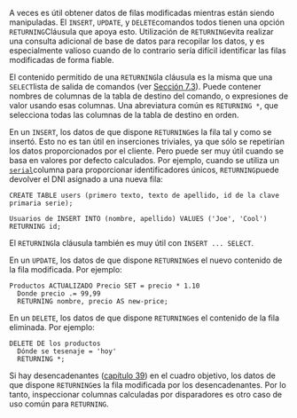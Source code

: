 A veces es útil obtener datos de filas modificadas mientras están siendo manipuladas. El `INSERT`, `UPDATE`, y  `DELETE`comandos todos tienen una opción  `RETURNING`Cláusula que apoya esto. Utilización de  `RETURNING`evita realizar una consulta adicional de base de datos para recopilar los  datos, y es especialmente valioso cuando de lo contrario sería difícil  identificar las filas modificadas de forma fiable.

El contenido permitido de una  `RETURNING`la cláusula es la misma que una  `SELECT`lista de salida de comandos (ver [Sección 7.3](https://www.postgresql.org/docs/current/queries-select-lists.html)). Puede contener nombres de columnas de la tabla de destino del comando, o expresiones de valor usando esas columnas. Una abreviatura común es `RETURNING *`, que selecciona todas las columnas de la tabla de destino en orden.

En un `INSERT`, los datos de que dispone  `RETURNING`es la fila tal y como se insertó. Esto no es tan útil en inserciones  triviales, ya que sólo se repetirían los datos proporcionados por el  cliente. Pero puede ser muy útil cuando se basa en valores por defecto  calculados. Por ejemplo, cuando se utiliza un  [`serial`](https://www.postgresql.org/docs/current/datatype-numeric.html#DATATYPE-SERIAL)columna para proporcionar identificadores únicos,  `RETURNING`puede devolver el DNI asignado a una nueva fila:

```
CREATE TABLE users (primero texto, texto de apellido, id de la clave primaria serie);

Usuarios de INSERT INTO (nombre, apellido) VALUES ('Joe', 'Cool') RETURNING id;
```

El  `RETURNING`la cláusula también es muy útil con `INSERT ... SELECT`.

En un `UPDATE`, los datos de que dispone  `RETURNING`es el nuevo contenido de la fila modificada. Por ejemplo:

```
Productos ACTUALIZADO Precio SET = precio * 1.10
  Donde precio .= 99,99
  RETURNING nombre, precio AS new-price;
```

En un `DELETE`, los datos de que dispone  `RETURNING`es el contenido de la fila eliminada. Por ejemplo:

```
DELETE DE los productos
  Dónde se tesenaje = 'hoy'
  RETURNING *;
```

Si hay desencadenantes ([capítulo 39](https://www.postgresql.org/docs/current/triggers.html)) en el cuadro objetivo, los datos de que dispone  `RETURNING`es la fila modificada por los desencadenantes. Por lo tanto, inspeccionar  columnas calculadas por disparadores es otro caso de uso común para `RETURNING`.